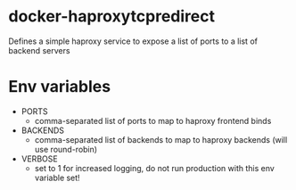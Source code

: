 # docker-haproxytcpredirect

Defines a simple haproxy service to expose a list of ports to a list of backend servers

# Env variables
 - PORTS
   - comma-separated list of ports to map to haproxy frontend binds
 - BACKENDS
   - comma-separated list of backends to map to haproxy backends (will use round-robin)
 - VERBOSE
   - set to 1 for increased logging, do not run production with this env variable set!